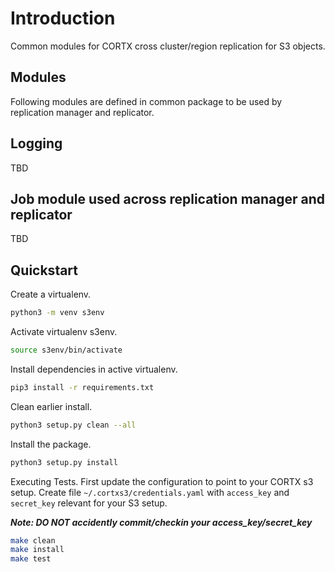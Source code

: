 # Introduction
Common modules for CORTX cross cluster/region replication for S3 objects.

## Modules
Following modules are defined in common package to be used by replication manager and replicator.

## Logging
TBD

## Job module used across replication manager and replicator
TBD

## Quickstart

Create a virtualenv.
```sh
python3 -m venv s3env
```

Activate virtualenv s3env.
```sh
source s3env/bin/activate
```

Install dependencies in active virtualenv.
```sh
pip3 install -r requirements.txt
```

Clean earlier install.
```sh
python3 setup.py clean --all
```

Install the package.
```sh
python3 setup.py install
```

Executing Tests.
First update the configuration to point to your CORTX s3 setup. Create file `~/.cortxs3/credentials.yaml` with `access_key` and `secret_key` relevant for your S3 setup.

***Note: DO NOT accidently commit/checkin your access_key/secret_key***

```sh
make clean
make install
make test
```
